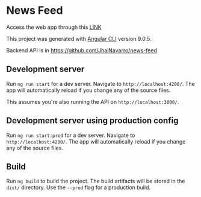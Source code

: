 # News Feed

Access the web app through this [LINK](http://ec2-3-0-146-165.ap-southeast-1.compute.amazonaws.com/)

This project was generated with [Angular CLI](https://github.com/angular/angular-cli) version 9.0.5.

Backend API is in https://github.com/JhaiNavarro/news-feed

## Development server

Run `ng run start` for a dev server. Navigate to `http://localhost:4200/`. The app will automatically reload if you change any of the source files.

This assumes you're also running the API on `http://localhost:3000/`.

## Development server using production config

Run `ng run start:prod` for a dev server. Navigate to `http://localhost:4200/`. The app will automatically reload if you change any of the source files.

## Build

Run `ng build` to build the project. The build artifacts will be stored in the `dist/` directory. Use the `--prod` flag for a production build.
